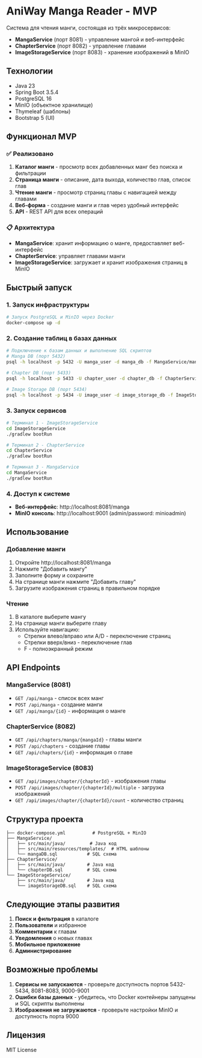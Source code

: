 # AniWay Manga Reader - MVP

Система для чтения манги, состоящая из трёх микросервисов:
- **MangaService** (порт 8081) - управление мангой и веб-интерфейс
- **ChapterService** (порт 8082) - управление главами
- **ImageStorageService** (порт 8083) - хранение изображений в MinIO

## Технологии

- Java 23
- Spring Boot 3.5.4
- PostgreSQL 16
- MinIO (объектное хранилище)
- Thymeleaf (шаблоны)
- Bootstrap 5 (UI)

## Функционал MVP

### ✅ Реализовано
1. **Каталог манги** - просмотр всех добавленных манг без поиска и фильтрации
2. **Страница манги** - описание, дата выхода, количество глав, список глав
3. **Чтение манги** - просмотр страниц главы с навигацией между главами
4. **Веб-форма** - создание манги и глав через удобный интерфейс
5. **API** - REST API для всех операций

### 📋 Архитектура
- **MangaService**: хранит информацию о манге, предоставляет веб-интерфейс
- **ChapterService**: управляет главами манги
- **ImageStorageService**: загружает и хранит изображения страниц в MinIO

## Быстрый запуск

### 1. Запуск инфраструктуры
```bash
# Запуск PostgreSQL и MinIO через Docker
docker-compose up -d
```

### 2. Создание таблиц в базах данных
```bash
# Подключение к базам данных и выполнение SQL скриптов
# Manga DB (порт 5432)
psql -h localhost -p 5432 -U manga_user -d manga_db -f MangaService/mangaDB.sql

# Chapter DB (порт 5433)  
psql -h localhost -p 5433 -U chapter_user -d chapter_db -f ChapterService/chapterDB.sql

# Image Storage DB (порт 5434)
psql -h localhost -p 5434 -U image_user -d image_storage_db -f ImageStorageService/imageStorageDB.sql
```

### 3. Запуск сервисов
```bash
# Терминал 1 - ImageStorageService
cd ImageStorageService
./gradlew bootRun

# Терминал 2 - ChapterService  
cd ChapterService
./gradlew bootRun

# Терминал 3 - MangaService
cd MangaService
./gradlew bootRun
```

### 4. Доступ к системе
- **Веб-интерфейс**: http://localhost:8081/manga
- **MinIO консоль**: http://localhost:9001 (admin/password: minioadmin)

## Использование

### Добавление манги
1. Откройте http://localhost:8081/manga
2. Нажмите "Добавить мангу"
3. Заполните форму и сохраните
4. На странице манги нажмите "Добавить главу"
5. Загрузите изображения страниц в правильном порядке

### Чтение
1. В каталоге выберите мангу
2. На странице манги выберите главу
3. Используйте навигацию:
   - Стрелки влево/вправо или A/D - переключение страниц
   - Стрелки вверх/вниз - переключение глав
   - F - полноэкранный режим

## API Endpoints

### MangaService (8081)
- `GET /api/manga` - список всех манг
- `POST /api/manga` - создание манги
- `GET /api/manga/{id}` - информация о манге

### ChapterService (8082)
- `GET /api/chapters/manga/{mangaId}` - главы манги
- `POST /api/chapters` - создание главы
- `GET /api/chapters/{id}` - информация о главе

### ImageStorageService (8083)
- `GET /api/images/chapter/{chapterId}` - изображения главы
- `POST /api/images/chapter/{chapterId}/multiple` - загрузка изображений
- `GET /api/images/chapter/{chapterId}/count` - количество страниц

## Структура проекта

```
├── docker-compose.yml          # PostgreSQL + MinIO
├── MangaService/              
│   ├── src/main/java/         # Java код
│   ├── src/main/resources/templates/  # HTML шаблоны
│   └── mangaDB.sql           # SQL схема
├── ChapterService/
│   ├── src/main/java/        # Java код  
│   └── chapterDB.sql         # SQL схема
└── ImageStorageService/
    ├── src/main/java/        # Java код
    └── imageStorageDB.sql    # SQL схема
```

## Следующие этапы развития

1. **Поиск и фильтрация** в каталоге
2. **Пользователи** и избранное
3. **Комментарии** к главам
4. **Уведомления** о новых главах
5. **Мобильное приложение**
6. **Администрирование**

## Возможные проблемы

1. **Сервисы не запускаются** - проверьте доступность портов 5432-5434, 8081-8083, 9000-9001
2. **Ошибки базы данных** - убедитесь, что Docker контейнеры запущены и SQL скрипты выполнены
3. **Изображения не загружаются** - проверьте настройки MinIO и доступность порта 9000

## Лицензия

MIT License

